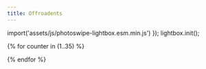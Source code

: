 ```yaml
---
title: Offroadents
---
```


<html>

<head>
  <meta charset="utf-8">
  <title>{{ page.title }}</title>
  <link rel="stylesheet" href='assets/css/photoswipe.css">
  <style>
    .thumbnail200 {
      width: 200px;
      height: 200px;
    }
  </style>

  <script type="module">
    import PhotoSwipeLightbox from './node_modules/photoswipe/dist/photoswipe-lightbox.esm.js';
    const lightbox = new PhotoSwipeLightbox({
      gallery: '#my-gallery',
      children: 'a',
      pswpModule: () => import('assets/js/photoswipe-lightbox.esm.min.js')
    });
    lightbox.init();
  </script>

  {% for counter in (1..35) %}

  <div class="pswp-gallery" id="my-gallery">
    <a href="assets/images/Offroadents - {{ counter }}.PNG" data-pswp-width="1024" data-pswp-height="1024"
      target="_blank">
      <img src="assets/images/Offroadents - {{ counter }}.PNG" class="thumbnail200" alt="" />
    </a>

  </div>
  {% endfor %}

